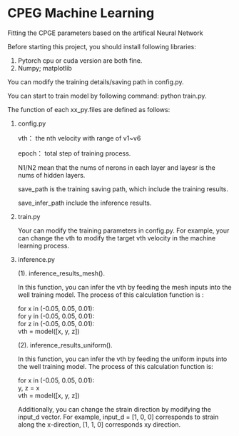 # CPEG Machine Learning
Fitting the CPGE parameters based on the artifical Neural Network

Before starting this project, you should install following libraries: 

1. Pytorch cpu or cuda version are both fine.
2. Numpy; matplotlib

You can modify the training details/saving path in config.py. 

You can start to train model by following command: python train.py. 

The function of each xx_py.files are defined as follows: 

1. config.py
   
   vth： the nth velocity with range of v1~v6
   
   epoch： total step of training process.
     
   N1/N2 mean that the nums of nerons in each layer and layesr is the nums of hidden layers.
   
   save_path is the training saving path, which include the training results.
   
   save_infer_path include the inference results.

2. train.py

   Your can modify the training parameters in config.py. For example, your can change the vth to modify the target vth velocity in the machine learning process. 

3. inference.py
   
   (1). inference_results_mesh().
   
   In this function, you can infer the vth by feeding the mesh inputs into the well training model.  The process of this calculation function is :
   
   for x in (-0.05, 0.05, 0.01):\
   for y in (-0.05, 0.05, 0.01):\
   for z in (-0.05, 0.05, 0.01):\
   vth = model([x, y, z])
   
   (2). inference_results_uniform().

   In this function, you can infer the vth by feeding the uniform inputs into the well training model.  The process of this calculation function is:

   for x in (-0.05, 0.05, 0.01):\
   y, z = x\
   vth = model([x, y, z])
   
   Additionally, you can change the strain direction by modifying the input_d vector. For example, input_d = [1, 0, 0] corresponds to strain along the x-direction, [1, 1, 0] corresponds xy direction.

   
